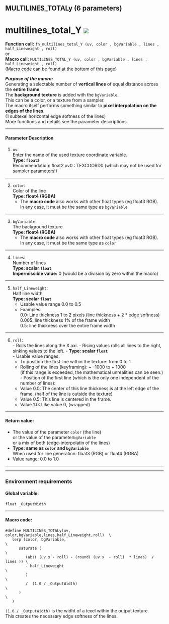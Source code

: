 ## MULTILINES_TOTALy (6 parameters)

# multilines_total_Y                         [![](images/multilines_total_Y-thumbnail.png)](images/multilines_total_Y.png)

**Function call:** `fn_multilines_total_Y (uv, color , bgVariable , lines , half_Lineweight , roll)`   
or  
**Macro call:** `MULTILINES_TOTAL_Y (uv, color , bgVariable , lines , half_Lineweight , roll)`  
  ([Macro code](#macro-code) can be found at the bottom of this page)

  
***Purpose of the macro:***  
Generating a selectable number of **vertical lines** of equal distance across the **entire frame**.  
The **background texture** is added with the `bgVariable`.  
This can be a color, or a texture from a sampler.  
The macro itself performs something similar to **pixel interpolation on the edges of the lines**.  
(1 subtexel horizontal edge softness of the lines)  
More functions and details see the parameter descriptions  

---

#### Parameter Description  
  
   1. `uv`:  
     Enter the name of the used texture coordinate variable.  
     **Type: `float2`**  
     Recommendation: float2 uv0 : TEXCOORD0   (which may not be used for sampler parameters!)


---
  
   2. `color`:  
     Color of the line  
     **Type: float4 (RGBA)**  
        - The **macro code** also works with other float types (eg float3 RGB).  
          In any case, it must be the same type as `bgVariable`  
  
---

   3. `bgVariable`:  
     The background texture  
     **Type: float4 (RGBA)**  
        - The **macro code** also works with other float types (eg float3 RGB).  
          In any case, it must be the same type as `color`  
       
---

   4. `lines`:  
     Number of lines  
     **Type: scalar `float`**  
     **Impermissible value:** 0 (would be a division by zero within the macro)

---

   5. `half_Lineweight`:  
     Half line width  
     **Type: scalar `float`**  
       - Usable value range 0.0 to 0.5  
       - Examples:  
         0.0:  Line thickness 1 to 2 pixels  (line thickness + 2 * edge softness)  
         0.005: line thickness 1% of the frame width  
         0.5:  line thickness over the entire frame width  
         
---
   
   6. `roll`:  
     - Rolls the lines along the X axi.
     - Rising values rolls all lines to the right, sinking values to the left.
     - **Type: scalar `float`**  
     - Usable value ranges:  
       - To position the first line within the texture: from 0 to 1  
       - Rolling of the lines (keyframing): ~ -1000 to + 1000  
         (if this range is exceeded, the mathematical unrealities can be seen.)  
     - Position of the first line (which is the only one independent of the number of lines): 
       - Value 0.0: The center of this line thickness is at the left edge of the frame. (half of the line is outside the texture)   
       - Value 0.5: This line is centered in the frame.  
       - Value 1.0: Like value 0, (wrapped)  




---

 #### Return value:
   - The value of the parameter `color` (the line)  
      or the value of the parameter`bgVariable`  
      or a mix of both (edge-interpolatin of the lines)  
   - **Type: same as `color` and `bgVariable`**  
       When used for line generation: float3 (RGB) or float4 (RGBA)  
   - Value range: 0.0 to 1.0  

 
---
---

### Environment requirements

#### Global variable:
  `float _OutputWidth`

---

#### Macro code:

```` Code
#define MULTILINES_TOTALy(uv, color,bgVariable,lines,half_Lineweight,roll)  \
   lerp (color, bgVariable,                                                 \
      saturate (                                                            \
         (abs( (uv.x - roll) - (round( (uv.x  - roll)  * lines)  / lines )) \
         - half_Lineweight                                                  \
         )                                                                  \
         /  (1.0 / _OutputWidth)                                            \
      )                                                                     \
   )
````   

`(1.0 / _OutputWidth)` is the widht of a texel within the output texture.  
This creates the necessary edge softness of the lines.  

